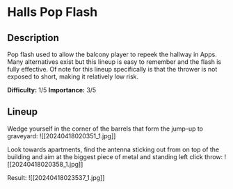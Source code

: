 # Halls Pop Flash

## Description
Pop flash used to allow the balcony player to repeek the hallway in Apps. Many alternatives exist but this lineup is easy to remember and the flash is fully effective. Of note for this lineup specifically is that the thrower is not exposed to short, making it relatively low risk.

**Difficulty:** 1/5
**Importance:** 3/5
## Lineup
Wedge yourself in the corner of the barrels that form the jump-up to graveyard:
![[20240418020351_1.jpg]]

Look towards apartments, find the antenna sticking out from on top of the building and aim at the biggest piece of metal and standing left click throw:
![[20240418020358_1.jpg]]

Result:
![[20240418023537_1.jpg]]

